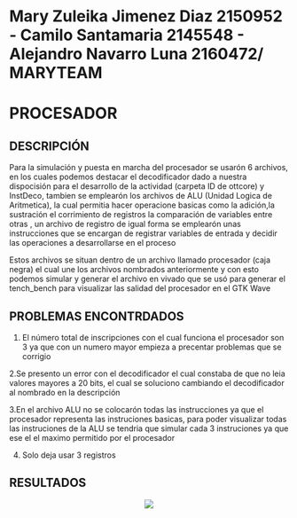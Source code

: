  Mary Zuleika Jimenez Diaz 2150952 - Camilo Santamaria 2145548 - Alejandro Navarro Luna 2160472/ MARYTEAM 
================
PROCESADOR
================
DESCRIPCIÓN
----------------

Para la simulación y puesta en marcha del procesador se usarón 6 archivos, en los cuales podemos destacar
el decodificador dado a nuestra dispocisión para el desarrollo de la actividad  (carpeta ID de ottcore) y InstDeco, 
tambien se emplearón los archivos de ALU (Unidad Logica de Aritmetica), la cual permitia hacer operacione
basicas como la adición,la sustración el corrimiento de registros la comparación de variables entre otras ,
un archivo de registro de igual forma se emplearón unas instrucciones que se encargan de registrar variables 
de entrada y decidir las operaciones a desarrollarse en el proceso

Estos archivos se situan dentro de un archivo llamado procesador (caja negra) el cual une los archivos nombrados
anteriormente y con esto podemos simular y generar el  archivo en vivado que se usó para generar el tench_bench para 
visualizar las salidad del procesador en el GTK Wave

PROBLEMAS ENCONTRDADOS
----------------------
1. El número total de inscripciones con el cual funciona el procesador son 3 ya que con un numero mayor empieza a precentar
problemas que se corrigio

2.Se presento un error con el decodificador el cual constaba  de que no leia valores mayores a 20 bits, el cual se soluciono
cambiando el decodificador al nombrado en la descripción

3.En el archivo ALU no se colocarón todas las instrucciones ya que el procesador representa las instruciones basicas, 
para poder visualizar todas las instruciones de la ALU se tendria que simular cada 3 instruciones ya que ese el el maximo
permitido por el procesador

4. Solo deja usar 3 registros 

RESULTADOS
----------

<p align="center">
  <img src="https://github.com/Computer-Architecture-I-UIS/assembler-c-programming-maryteam/blob/master/Simulacion.jpeg" />
</p>

